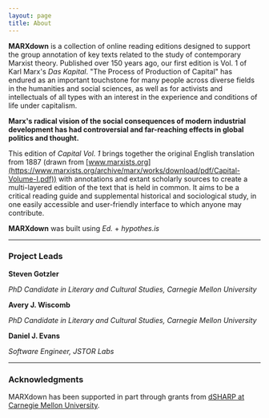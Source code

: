 ```yaml
---
layout: page
title: About
---
```


**MARXdown** is a collection of online reading editions designed to support the group annotation of key texts related to the study of contemporary Marxist theory. Published over 150 years ago, our first edition is Vol. 1 of Karl Marx's *Das Kapital*. "The Process of Production of Capital" has endured as an important touchstone for many people across diverse fields in the humanities and social sciences, as well as for activists and intellectuals of all types with an interest in the experience and conditions of life under capitalism.

**Marx's radical vision of the social consequences of modern industrial development has had controversial and far-reaching effects in global politics and thought.**

This edition of *Capital Vol. 1* brings together the original English translation from 1887 (drawn from [www.marxists.org](https://www.marxists.org/archive/marx/works/download/pdf/Capital-Volume-I.pdf)) with annotations and extant scholarly sources to create a multi-layered edition of the text that is held in common. It aims to be a critical reading guide and supplemental historical and sociological study, in one easily accessible and user-friendly interface to which anyone may contribute.

**MARXdown** was built using *Ed.* + *hypothes.is*

* * *

### Project Leads

**Steven Gotzler**

*PhD Candidate in Literary and Cultural Studies, Carnegie Mellon University*

**Avery J. Wiscomb**

*PhD Candidate in Literary and Cultural Studies, Carnegie Mellon University*

**Daniel J. Evans**

*Software Engineer, JSTOR Labs*

* * *

### Acknowledgments

MARXdown has been supported in part through grants from [dSHARP at Carnegie Mellon University](http://dsharp.library.cmu.edu/).
